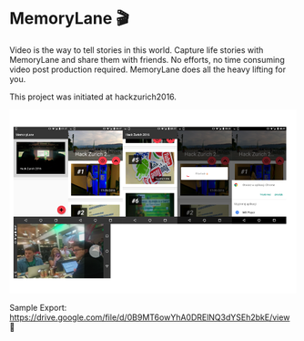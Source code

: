 # MemoryLane 🎬

Video is the way to tell stories in this world.
Capture life stories with MemoryLane and share them with friends.
No efforts, no time consuming video post production required. MemoryLane does all the heavy lifting for you.

This project was initiated at hackzurich2016.

![memorylane](https://raw.githubusercontent.com/abertschi/memory-lane/master/memorylane.png)

Sample Export: https://drive.google.com/file/d/0B9MT6owYhA0DRElNQ3dYSEh2bkE/view 🎥
